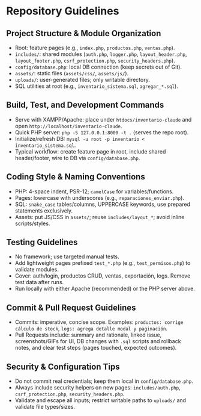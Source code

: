# Repository Guidelines

## Project Structure & Module Organization
- Root: feature pages (e.g., `index.php`, `productos.php`, `ventas.php`).
- `includes/`: shared modules (`auth.php`, `logger.php`, `layout_header.php`, `layout_footer.php`, `csrf_protection.php`, `security_headers.php`).
- `config/database.php`: local DB connection (keep secrets out of Git).
- `assets/`: static files (`assets/css/`, `assets/js/`).
- `uploads/`: user-generated files; only writable directory.
- SQL utilities at root (e.g., `inventario_sistema.sql`, `agregar_*.sql`).

## Build, Test, and Development Commands
- Serve with XAMPP/Apache: place under `htdocs/inventario-claude` and open `http://localhost/inventario-claude`.
- Quick PHP server: `php -S 127.0.0.1:8000 -t .` (serves the repo root).
- Initialize/refresh DB: `mysql -u root -p inventario < inventario_sistema.sql`.
- Typical workflow: create feature page in root, include shared header/footer, wire to DB via `config/database.php`.

## Coding Style & Naming Conventions
- PHP: 4-space indent, PSR-12; `camelCase` for variables/functions.
- Pages: lowercase with underscores (e.g., `reparaciones_enviar.php`).
- SQL: `snake_case` tables/columns, UPPERCASE keywords, use prepared statements exclusively.
- Assets: put JS/CSS in `assets/`; reuse `includes/layout_*`; avoid inline scripts/styles.

## Testing Guidelines
- No framework; use targeted manual tests.
- Add lightweight pages prefixed `test_*.php` (e.g., `test_permisos.php`) to validate modules.
- Cover: auth/login, productos CRUD, ventas, exportación, logs. Remove test data after runs.
- Run locally with either Apache (recommended) or the PHP server above.

## Commit & Pull Request Guidelines
- Commits: imperative, concise scope. Examples: `productos: corrige cálculo de stock`, `logs: agrega detalle modal y paginación`.
- Pull Requests include: summary and rationale, linked issue, screenshots/GIFs for UI, DB changes with `.sql` scripts and rollback notes, and clear test steps (pages touched, expected outcomes).

## Security & Configuration Tips
- Do not commit real credentials; keep them local in `config/database.php`.
- Always include security helpers on new pages: `includes/auth.php`, `csrf_protection.php`, `security_headers.php`.
- Validate and escape all inputs; restrict writable paths to `uploads/` and validate file types/sizes.

